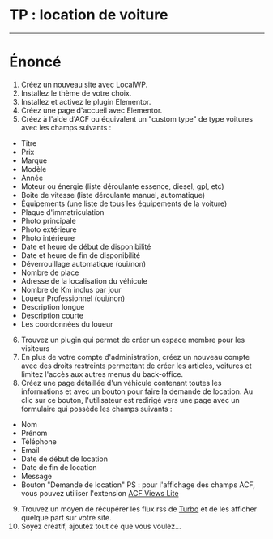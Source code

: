 # TP : location de voiture

---

# Énoncé

1. Créez un nouveau site avec LocalWP.
2. Installez le thème de votre choix.
3. Installez et activez le plugin Elementor.
4. Créez une page d'accueil avec Elementor.
5. Créez à l'aide d'ACF ou équivalent un "custom type" de type voitures avec les champs suivants :
- Titre
- Prix
- Marque
- Modèle
- Année
- Moteur ou énergie (liste déroulante essence, diesel, gpl, etc)
- Boite de vitesse (liste déroulante manuel, automatique)
- Équipements  (une liste de tous les équipements de la voiture)
- Plaque d'immatriculation
- Photo principale
- Photo extérieure
- Photo intérieure
- Date et heure de début de disponibilité
- Date et heure de fin de disponibilité
- Déverrouillage automatique (oui/non)
- Nombre de place
- Adresse de la localisation du véhicule
- Nombre de Km inclus par jour
- Loueur Professionnel (oui/non)
- Description longue
- Description courte
- Les coordonnées du loueur
6. Trouvez un plugin qui permet de créer un espace membre pour les visiteurs
7. En plus de votre compte d'administration, créez un nouveau compte avec des droits restreints permettant de créer les articles, voitures et limitez l'accès aux autres menus du back-office.
8. Créez une page détaillée d'un véhicule contenant toutes les informations et avec un bouton pour faire la demande de location. Au clic sur ce bouton, l'utilisateur est redirigé vers une page avec un formulaire qui possède les champs suivants :
- Nom
- Prénom
- Téléphone
- Email
- Date de début de location
- Date de fin de location
- Message
- Bouton "Demande de location"
PS : pour l'affichage des champs ACF, vous pouvez utiliser l'extension [ACF Views Lite](https://wordpress.org/plugins/acf-views/)
9. Trouvez un moyen de récupérer les flux rss de [Turbo](https://www.turbo.fr/actualites.xml) et de les afficher quelque part sur votre site.
10. Soyez créatif, ajoutez tout ce que vous voulez...